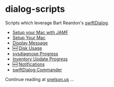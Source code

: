 # dialog-scripts
Scripts which leverage Bart Reardon's [swiftDialog](https://github.com/bartreardon/swiftDialog).

- [Setup your Mac with JAMF](https://techitout.xyz/2023/01/16/setup-your-mac-and-automated-device-enrollment)
- [Setup Your Mac](Setup%20Your%20Mac/README.md)
- [Display Message](Display%20Message/README.md)
- :new: [Disk Usage](Disk%20Usage/README.md)
- [sysdiagnose Progress](sysdiagnose%20Progress/README.md)
- [Inventory Update Progress](Inventory%20Update%20Progress/README.md)
- :new: [Notifications](swiftDialog%20Notifications/README.md)
- [swiftDialog Commander](swiftDialog%20Commander/README.md)

Continue reading at [snelson.us](https://snelson.us/) …
